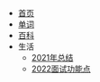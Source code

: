 * [首页](/)
* [单词](live/keyword.md)
* [百科](live/live.md)
* 生活
  * [2021年总结](live/2022-1-4.md)
  <!-- * [2022年规划](live/2022-1-7.md) -->
  * [2022面试功能点](live/面试.md)